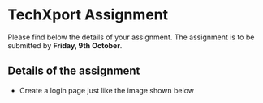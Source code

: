 # TechXport Assignment

Please find below the details of your assignment. The assignment is to be submitted by **Friday, 9th October**.

## Details of the assignment

* Create a login page just like the image shown below
